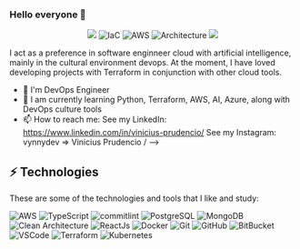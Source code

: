 ### Hello everyone 👋

<p align="center">

  <img src="https://img.shields.io/badge/-Python-2a577e?style=flat-square&logo=python&logoColor=white" />
  
  <img alt="IaC" src="https://img.shields.io/badge/-Terraform-7b42bc?style=flat-square&logo=terraform&logoColor=white" />
  
  <img alt="AWS" src="https://img.shields.io/badge/AWS-f90?style=flat-square&logo=aws&logoColor=white" />
  
  <img alt="Architecture" src="https://img.shields.io/badge/Architecture-Clean%20Architecture-lightgrey" />
  
  <img src="https://img.shields.io/badge/-TypeScript-007ACC?style=flat-square&logo=typescript&logoColor=white" />
 
</p>

I act as a preference in software enginneer cloud with artificial intelligence, mainly in the cultural environment devops. At the moment, I have loved developing projects with Terraform in conjunction with other cloud tools.

- :office: I'm DevOps Engineer 
- 🌱 I am currently learning Python, Terraform, AWS, AI, Azure, along with DevOps culture tools
- 📫 How to reach me: 
  See my LinkedIn: https://www.linkedin.com/in/vinicius-prudencio/
  See my Instagram: vynnydev => Vinicius Prudencio /
-->

## ⚡ Technologies

These are some of the technologies and tools that I like and study:

![AWS](https://img.shields.io/badge/-AWS-ff9f1c?style=flat-square&logo=aws&logoColor=white)
![TypeScript](https://img.shields.io/badge/-TypeScript-007ACC?style=flat-square&logo=typescript&logoColor=white)
![commitlint](https://img.shields.io/badge/-commitlint-black?style=flat-square&logo=commitlint&logoColor=white)
![PostgreSQL](https://img.shields.io/badge/-PostgreSQL-blue?style=flat-square&logo=postgresql)
![MongoDB](https://img.shields.io/badge/-MongoDB-1a936f?style=flat-square&logo=mongodb&logoColor=white)
![Clean Architecture](https://img.shields.io/badge/-Clean%20Architecture-06d6a0?style=flat-square&logo=Clean-Architecture&logoColor=white)
![ReactJs](https://img.shields.io/badge/-ReactJS-7209b7?style=flat-square&logo=react&logoColor=white)
![Docker](https://img.shields.io/badge/-Docker-f8f4f2?style=flat-square&logo=docker&logoColor=docker)
![Git](https://img.shields.io/badge/-Git-black?style=flat-square&logo=git)
![GitHub](https://img.shields.io/badge/-GitHub-181717?style=flat-square&logo=github)
![BitBucket](https://img.shields.io/badge/-BitBucket-181717?style=flat-square&logo=bitbucket)
![VSCode](https://img.shields.io/badge/-VSCode-007ACC?style=flat-square&logo=visual-studio-code&logoColor=white)
![Terraform](https://img.shields.io/badge/Terraform-f8f4f2?style=flat-square&logo=terraform)
![Kubernetes](https://img.shields.io/badge/Kubernetes-f8f4f2?style=flat-square&logo=kubernetes)
